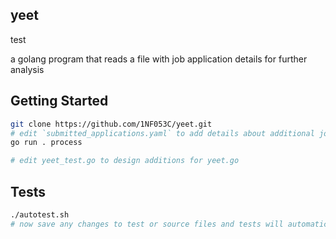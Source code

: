 ## yeet

test

a golang program that reads a file with job application details for further analysis

## Getting Started
```sh
git clone https://github.com/1NF053C/yeet.git
# edit `submitted_applications.yaml` to add details about additional jobs applied to
go run . process

# edit yeet_test.go to design additions for yeet.go
```

## Tests

```sh
./autotest.sh
# now save any changes to test or source files and tests will automatically rerun
```